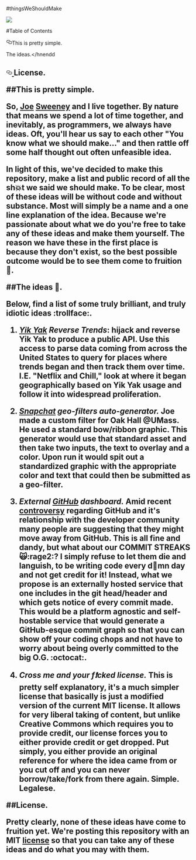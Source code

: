#thingsWeShouldMake

![](https://i.imgur.com/lz7hOlC.gif?noredirect)

#Table of Contents

<a id="user-content-the-ideas-thought_balloon" class="anchor" href="#the-ideas-thought_balloon" aria-hidden="true">
  <svg aria-hidden="true" class="octicon octicon-link" height="16" role="img" version="1.1" viewBox="0 0 16 16" width="16">
    <path d="M4 9h1v1h-1c-1.5 0-3-1.69-3-3.5s1.55-3.5 3-3.5h4c1.45 0 3 1.69 3 3.5 0 1.41-0.91 2.72-2 3.25v-1.16c0.58-0.45 1-1.27 1-2.09 0-1.28-1.02-2.5-2-2.5H4c-0.98 0-2 1.22-2 2.5s1 2.5 2 2.5z m9-3h-1v1h1c1 0 2 1.22 2 2.5s-1.02 2.5-2 2.5H9c-0.98 0-2-1.22-2-2.5 0-0.83 0.42-1.64 1-2.09v-1.16c-1.09 0.53-2 1.84-2 3.25 0 1.81 1.55 3.5 3 3.5h4c1.45 0 3-1.69 3-3.5s-1.5-3.5-3-3.5z"></path>
  </svg></a>This is pretty simple.</hnendd <h2>

</a>The ideas.</hnendd <h2>

<a id="user-content-license" class="anchor"
href="#license" aria-hidden="true">
  <svg aria-hidden="true" class="octicon octicon-link" height="16" role="img" version="1.1" viewBox="0 0 16 16" width="16">
    <path d="M4 9h1v1h-1c-1.5 0-3-1.69-3-3.5s1.55-3.5 3-3.5h4c1.45 0 3 1.69 3 3.5 0 1.41-0.91 2.72-2 3.25v-1.16c0.58-0.45 1-1.27 1-2.09 0-1.28-1.02-2.5-2-2.5H4c-0.98 0-2 1.22-2 2.5s1 2.5 2 2.5z m9-3h-1v1h1c1 0 2 1.22 2 2.5s-1.02 2.5-2 2.5H9c-0.98 0-2-1.22-2-2.5 0-0.83 0.42-1.64 1-2.09v-1.16c-1.09 0.53-2 1.84-2 3.25 0 1.81 1.55 3.5 3 3.5h4c1.45 0 3-1.69 3-3.5s-1.5-3.5-3-3.5z"></path>
  </svg>
</a>License.

##This is pretty simple.

So, [Joe](https://twitter.com/jswny) [Sweeney](https://github.com/jswny) and I live together. By nature that means we spend a lot of time together, and inevitably, as programmers, we always have ideas. Oft, you'll hear us say to each other "You know what we should make..." and then rattle off some half thought out often unfeasible idea.

In light of this, we've decided to make this repository, make a list and public record of all the sh:collision:t we said we should make. To be clear, most of these ideas will be without code and without substance. Most will simply be a name and a one line explanation of the idea. Because we're passionate about what we do you're free to take any of these ideas and make them yourself. The reason we have these in the first place is because they don't exist, so the best possible outcome would be to see them come to fruition :muscle:.

##The ideas :thought_balloon:.

Below, find a list of some truly brilliant, and truly idiotic ideas :trollface:.

1. *[Yik Yak](https://yikyak.com/home) Reverse Trends*: hijack and reverse Yik Yak to produce a public API. Use this access to parse data coming from across the United States to query for places where trends began and then track them over time. I.E. "Netflix and Chill," look at where it began geographically based on Yik Yak usage and follow it into widespread proliferation.

2. *[Snapchat](https://www.snapchat.com/) geo-filters auto-generator.* Joe made a custom filter for Oak Hall @UMass. He used a standard bow/ribbon graphic. This generator would use that standard asset and then take two inputs, the text to overlay and a color. Upon run it would spit out a standardized graphic with the appropriate color and text that could then be submitted as a geo-filter.

3. *External [GitHub](https://www.github.com) dashboard.* Amid recent [controversy](https://news.ycombinator.com/item?id=11049067) regarding GitHub and it's relationship with the developer community many people are suggesting that they might move away from GitHub. This is all fine and dandy, but what about our COMMIT STREAKS :scream_cat::rage2:? I simply refuse to let them die and languish, to be writing code every d:shit:mn day and not get credit for it! Instead, what we propose is an externally hosted service that one includes in the git head/header and which gets notice of every commit made. This would be a platform agnostic and self-hostable service that would generate a GitHub-esque commit graph so that you can show off your coding chops and not have to worry about being overly committed to the big O.G. :octocat:.

4. *Cross me and your f:exclamation:cked license.* This is pretty self explanatory, it's a much simpler license that basically is just a modified version of the current MIT license. It allows for very liberal taking of content, but unlike Creative Commons which requires you to provide credit, our license forces you to either provide credit or get dropped. Put simply, you either provide an original reference for where the idea came from or you cut off and you can never borrow/take/fork from there again. Simple. Legalese.


##License.

Pretty clearly, none of these ideas have come to fruition yet. We're posting this repository with an MIT [license](LICENSE.md) so that you can take any of these ideas and do what you may with them.
